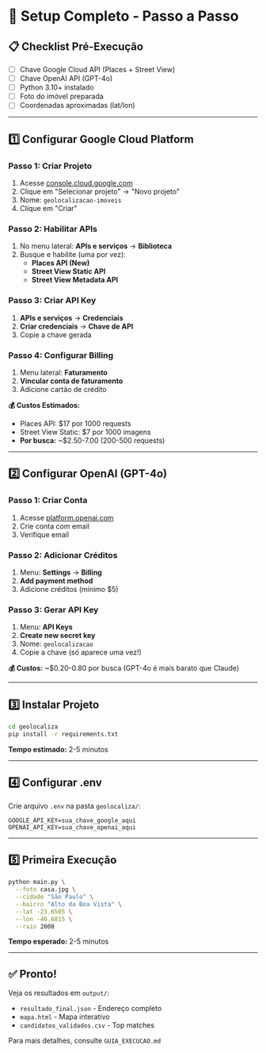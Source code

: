 # 🔧 Setup Completo - Passo a Passo

## 📋 Checklist Pré-Execução

- [ ] Chave Google Cloud API (Places + Street View)
- [ ] Chave OpenAI API (GPT-4o)
- [ ] Python 3.10+ instalado
- [ ] Foto do imóvel preparada
- [ ] Coordenadas aproximadas (lat/lon)

---

## 1️⃣ Configurar Google Cloud Platform

### Passo 1: Criar Projeto
1. Acesse [console.cloud.google.com](https://console.cloud.google.com/)
2. Clique em "Selecionar projeto" → "Novo projeto"
3. Nome: `geolocalizacao-imoveis`
4. Clique em "Criar"

### Passo 2: Habilitar APIs
1. No menu lateral: **APIs e serviços** → **Biblioteca**
2. Busque e habilite (uma por vez):
   - **Places API (New)**
   - **Street View Static API**
   - **Street View Metadata API**

### Passo 3: Criar API Key
1. **APIs e serviços** → **Credenciais**
2. **Criar credenciais** → **Chave de API**
3. Copie a chave gerada

### Passo 4: Configurar Billing
1. Menu lateral: **Faturamento**
2. **Vincular conta de faturamento**
3. Adicione cartão de crédito

**💰 Custos Estimados:**
- Places API: $17 por 1000 requests
- Street View Static: $7 por 1000 imagens
- **Por busca:** ~$2.50-7.00 (200-500 requests)

---

## 2️⃣ Configurar OpenAI (GPT-4o)

### Passo 1: Criar Conta
1. Acesse [platform.openai.com](https://platform.openai.com/)
2. Crie conta com email
3. Verifique email

### Passo 2: Adicionar Créditos
1. Menu: **Settings** → **Billing**
2. **Add payment method**
3. Adicione créditos (mínimo $5)

### Passo 3: Gerar API Key
1. Menu: **API Keys**
2. **Create new secret key**
3. Nome: `geolocalizacao`
4. Copie a chave (só aparece uma vez!)

**💰 Custos:** ~$0.20-0.80 por busca (GPT-4o é mais barato que Claude)

---

## 3️⃣ Instalar Projeto

```bash
cd geolocaliza
pip install -r requirements.txt
```

**Tempo estimado:** 2-5 minutos

---

## 4️⃣ Configurar .env

Crie arquivo `.env` na pasta `geolocaliza/`:

```env
GOOGLE_API_KEY=sua_chave_google_aqui
OPENAI_API_KEY=sua_chave_openai_aqui
```

---

## 5️⃣ Primeira Execução

```bash
python main.py \
  --foto casa.jpg \
  --cidade "São Paulo" \
  --bairro "Alto da Boa Vista" \
  --lat -23.6505 \
  --lon -46.6815 \
  --raio 2000
```

**Tempo esperado:** 2-5 minutos

---

## ✅ Pronto!

Veja os resultados em `output/`:
- `resultado_final.json` - Endereço completo
- `mapa.html` - Mapa interativo
- `candidatos_validados.csv` - Top matches

Para mais detalhes, consulte `GUIA_EXECUCAO.md`
